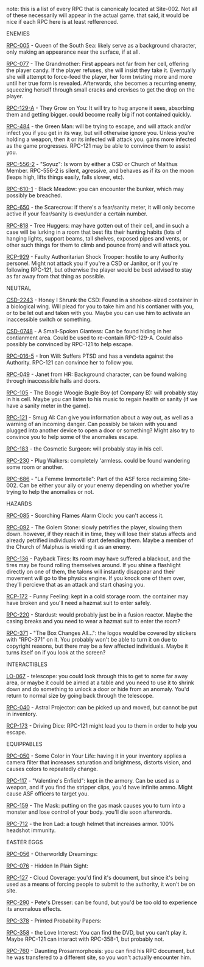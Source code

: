 note: this is a list of every RPC that is canonicaly located at Site-002. Not all of these necessarily will appear in the actual game. that said, it would be nice if each RPC here is at least refferenced.

ENEMIES

[RPC-005](http://www.rpc-wiki.net/rpc-005) - Queen of the South Sea: likely serve as a background character, only making an appearance near the surface, if at all.

[RPC-077](http://www.rpc-wiki.net/rpc-077) - The Grandmother: First appears not far from her cell, offering the player candy. If the player refuses, she will insist they take it. Eventually she will attempt to force-feed the player, her form twisting more and more until her true form is revealed. Afterwards, she becomes a recurring enemy, squeezing herself through small cracks and crevises to get the drop on the player.

[RPC-129-A](http://www.rpc-wiki.net/rpc-129) - They Grow on You: It will try to hug anyone it sees, absorbing them and getting bigger. could become really big if not contained quickly.

[RPC-484](http://www.rpc-wiki.net/rpc-484) - the Green Man: will be trying to escape, and will attack and/or infect you if you get in its way, but will otherwise ignore you. Unless you're holding a weapon, then it or its infected will attack you. gains more infected as the game progresses. RPC-121 may be able to convince them to assist you.

[RPC-556-2](http://www.rpc-wiki.net/rpc-556) - "Soyuz": Is worn by either a CSD or Church of Malthus Member. RPC-556-2 is silent, agressive, and behaves as if its on the moon (leaps high, lifts things easily,  falls slower, etc).

[RPC-610-1](http://www.rpc-wiki.net/rpc-610) - Black Meadow: you can encounter the bunker, which may possibly be breached.

[RPC-650](http://www.rpc-wiki.net/rpc-650) - the Scarecrow: if there's a fear/sanity meter, it will only become active if your fear/sanity is over/under a certain number.

[RPC-818](http://www.rpc-wiki.net/rpc-818) - Tree Huggers: may have gotten out of their cell, and in such a case will be lurking in a room that best fits their hunting habits (lots of hanging lights, support beams, tall shelves, exposed pipes and vents, or other such things for them to climb and pounce from) and will attack you.

[RCP-929](http://www.rpc-wiki.net/rpc-929) - Faulty Authoritarian Shock Trooper: hostile to any Authority personel. Might not attack you if you're a CSD or Janitor, or if you're following RPC-121, but otherwise the player would be best advised to stay as far away from that thing as possible.

NEUTRAL

[CSD-2243](http://www.rpc-wiki.net/lo-067-testing-log) - Honey I Shrunk the CSD: Found in a shoebox-sized container in a biological wing. Will plead for you to take him and his contianer with you, or to be let out and taken with you. Maybe you can use him to activate  an inaccessible switch or something.

[CSD-0748](http://www.rpc-wiki.net/lo-067-testing-log) - A Small-Spoken Giantess: Can be found hiding in her contianment area. Could be used to re-contain RPC-129-A. Could also possibly be convinced by RPC-121 to help escape.

[RPC-016-5](http://www.rpc-wiki.net/rpc-016) - Iron Will: Suffers PTSD and has a vendeta against the Authority. RPC-121 can convince her to follow you.

[RPC-049](http://www.rpc-wiki.net/rpc-049) - Janet from HR: Background character, can be found walking through inaccessible halls and doors.

[RPC-105](http://www.rpc-wiki.net/rpc-105) - The Boogie Woogie Bugle Boy (of Company B): will probably stay in his cell. Maybe you can listen to his music to regain health or sanity (if we have a sanity meter in the game).

[RPC-121](http://www.rpc-wiki.net/rpc-121) - Smug AI: Can give you information about a way out, as well as a warning of an incoming danger. Can possibly be taken with you and plugged into another device to open a door or something? Might also try to convince you to help some of the anomalies escape.

[RPC-183](http://www.rpc-wiki.net/rpc-183) - the Cosmetic Surgeon: will probably stay in his cell.

[RPC-230](http://www.rpc-wiki.net/rpc-230) - Plug Walkers: completely 'armless. could be found wandering some room or another.

[RPC-686](http://www.rpc-wiki.net/rpc-686) - "La Femme Immortelle": Part of the ASF force reclaiming Site-002. Can be either your ally or your enemy depending on whether you're trying to help the anomalies or not.

HAZARDS

[RPC-085](http://www.rpc-wiki.net/rpc-085) - Scorching Flames Alarm Clock: you can't access it.

[RPC-092](http://www.rpc-wiki.net/rpc-092) - The Golem Stone: slowly petrifies the player, slowing them down. however, if they reach it in time, they will lose their status affects and already petrified individuals will start defending them. Maybe a member of the Church of Malphus is wielding it as an enemy.

[RPC-136](http://www.rpc-wiki.net/rpc-136) - Payback Tires: Its room may have suffered a blackout, and the tires may be found rolling themselves around. If you shine a flashlight directly on one of them, the talons will instantly disappear and their movement will go to the physics engine. If you knock one of them over, they'll percieve that as an attack and start chasing you.

[RCP-172](http://www.rpc-wiki.net/rpc-172) - Funny Feeling: kept in a cold storage room. the container may have broken and you'll need a hazmat suit to enter safely.

[RPC-220](http://www.rpc-wiki.net/rpc-220) - Stardust: would probably just be in a fusion reactor. Maybe the casing breaks and you need to wear a hazmat suit to enter the room?

[RPC-371](http://www.rpc-wiki.net/rpc-371) - "The Box Changes All…": the logos would be covered by stickers with "RPC-371" on it. You probably won't be able to turn it on due to copyright reasons, but there may be a few affected individuals. Maybe it turns itself on if you look at the screen?

INTERACTIBLES

[LO-067](http://www.rpc-wiki.net/catalog-of-lesser-anomalous-items) - telescope: you could look through this to get to some far away area, or maybe it could be aimed at a table and you need to use it to shrink down and do something to unlock a door or hide from an anomaly. You'd return to normal size by going back through the telescope.

[RPC-040](http://www.rpc-wiki.net/rpc-040) - Astral Projector: can be picked up and moved, but cannot be put in inventory.

[RCP-173](http://www.rpc-wiki.net/rpc-173) - Driving Dice: RPC-121 might lead you to them in order to help you escape.

EQUIPPABLES

[RPC-050](http://www.rpc-wiki.net/rpc-050) - Some Color in Your Life: having it in your inventory applies a camera filter that increases saturation and brightness, distorts vision, and causes colors to repeatedly change.

[RPC-117](http://www.rpc-wiki.net/rpc-117) - "Valentine's Enfield": kept in the armory. Can be used as a weapon, and if you find the stripper clips, you'd have infinite ammo. Might cause ASF officers to target you.

[RPC-159](http://www.rpc-wiki.net/rpc-159) - The Mask: putting on the gas mask causes you to turn into a monster and lose control of your body. you'll die soon afterwords.

[RPC-712](http://www.rpc-wiki.net/rpc-712) - the Iron Lad: a tough helmet that increases armor. 100% headshot immunity.

EASTER EGGS

[RPC-056](http://www.rpc-wiki.net/rpc-056) - Otherworldly Dreamings: 

[RPC-076](http://www.rpc-wiki.net/rpc-076) - Hidden In Plain Sight: 

[RPC-127](http://www.rpc-wiki.net/rpc-127) - Cloud Coverage: you'd find it's document, but since it's being used as a means of forcing people to submit to the authority, it won't be on site.

[RPC-290](http://www.rpc-wiki.net/rpc-290) - Pete's Dresser: can be found, but you'd be too old to experience its anomalous effects.

[RPC-378](http://www.rpc-wiki.net/rpc-378) - Printed Probability Papers: 

[RPC-358](http://www.rpc-wiki.net/rpc-358) - the Love Interest: You can find the DVD, but you can't play it. Maybe RPC-121 can interact with RPC-358-1, but probably not.

[RPC-760](http://www.rpc-wiki.net/rpc-760) - Daunting Prosarmorphosis: you can find his RPC document, but he was transfered to a different site, so you won't actually encounter him.
